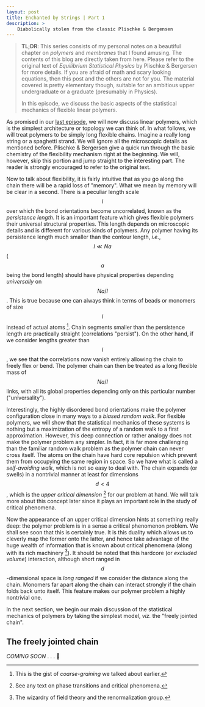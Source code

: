 ```yaml
---
layout: post
title: Enchanted by Strings | Part 1
description: >
    Diabolically stolen from the classic Plischke & Bergensen
---
```


> **TL;DR**: This series consists of my personal notes on a beautiful chapter on *polymers* and *membranes* that I found amusing. The contents of this blog are directly taken from here. Please refer to the original text of *Equilibrium Statistical Physics* by Plischke & Bergersen for more details. If you are afraid of math and scary looking equations, then this post and the others are not for you. The material covered is pretty elementary though, suitable for an ambitious upper undergraduate or a graduate (presumably in Physics).
>
> In this episode, we discuss the basic aspects of the statistical mechanics of flexible linear polymers.

As promised in our [last episode](/2020/05/23/enchanted-by-strings-part-0.html), we will now discuss linear polymers, which is the simplest architecture or topology we can think of. In what follows, we will treat polymers to be simply long flexible chains. Imagine a really long string or a spaghetti strand. We will ignore all the microscopic details as mentioned before. Plischke & Bergersen give a quick run through the basic chemistry of the flexibility mechanism right at the beginning. We will, however, skip this portion and jump straight to the interesting part. The reader is strongly encouraged to refer to the original text.

Now to talk about flexibility, it is fairly intuitive that as you go along the chain there will be a rapid loss of "memory". What we mean by memory will be clear in a second. There is a peculiar length scale $$ l $$ over which the bond orientations become uncorrelated, known as the *persistence length*. It is an important feature which gives flexible polymers their universal structural properties. This length depends on microscopic details and is different for various kinds of polymers. Any polymer having its persistence length much smaller than the contour length, *i.e.*, $$ l \ll Na $$ ( $$ a $$ being the bond length) should have physical properties depending *universally* on $$ Na/l $$. This is true because one can always think in terms of beads or monomers of size $$ l $$ instead of actual atoms [^1]. Chain segments smaller than the persistence length are practically straight (correlations "persist"). On the other hand, if we consider lengths greater than $$ l $$, we see that the correlations now vanish entirely allowing the chain to freely flex or bend. The polymer chain can then be treated as a long flexible mass of $$ Na/l $$ links, with all its global properties depending only on this particular number ("universality").

Interestingly, the highly disordered bond orientations make the polymer configuration close in many ways to a *biased random walk*. For flexible polymers, we will show that the statistical mechanics of these systems is nothing but a maximization of the entropy of a random walk to a first approximation. However, this deep connection or rather analogy does not make the polymer problem any simpler. In fact, it is far more challenging than the familiar random walk problem as the polymer chain can never cross itself. The atoms on the chain have hard core repulsion which prevent them from occupying the same region in space. So we have what is called a *self-avoiding walk*, which is not so easy to deal with. The chain expands (or swells) in a nontrivial manner at least for dimensions $$ d < 4 $$, which is the *upper critical dimension* [^2] for our problem at hand. We will talk more about this concept later since it plays an important role in the study of critical phenomena.

Now the appearance of an upper critical dimension hints at something really deep: the polymer problem is in a sense a critical phenomenon problem. We shall see soon that this is certainly true. It is this duality which allows us to cleverly map the former onto the latter, and hence take advantage of the huge wealth of information that is known about critical phenomena (along with its rich machinery [^3]). It should be noted that this hardcore (or *excluded volume*) interaction, although short ranged in $$ d $$-dimensional space is *long ranged* if we consider the distance along the chain. Monomers far apart along the chain can interact strongly if the chain folds back unto itself. This feature makes our polymer problem a highly nontrivial one.

In the next section, we begin our main discussion of the statistical mechanics of polymers by taking the simplest model, *viz.* the "freely jointed chain".

## The freely jointed chain

*COMING SOON* . . . :trident: 

[^1]: This is the gist of *coarse-graining* we talked about earlier.

[^2]: See any text on phase transitions and critical phenomena.

[^3]: The wizardry of field theory and the renormalization group.
